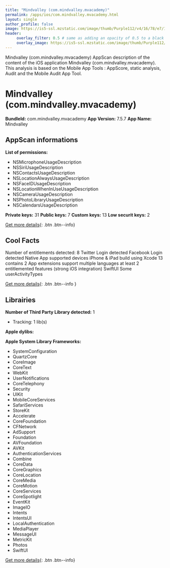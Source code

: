 ```yaml
---
title: "Mindvalley (com.mindvalley.mvacademy)"
permalink: /apps/ios/com.mindvalley.mvacademy.html
layout: single
author_profile: false
image: https://is5-ssl.mzstatic.com/image/thumb/Purple112/v4/16/78/e7/1678e72d-f790-d1fc-4601-6e7137f7d593/AppIcon-0-1x_U007emarketing-0-10-0-85-220.png/512x512bb.jpg
header: 
     overlay_filter: 0.5 # same as adding an opacity of 0.5 to a black background
     overlay_image: https://is5-ssl.mzstatic.com/image/thumb/Purple112/v4/16/78/e7/1678e72d-f790-d1fc-4601-6e7137f7d593/AppIcon-0-1x_U007emarketing-0-10-0-85-220.png/512x512bb.jpg
---
```

Mindvalley (com.mindvalley.mvacademy) AppScan description of the content of the iOS application Mindvalley (com.mindvalley.mvacademy). This analysis is based on the Mobile App Tools : AppScore, static analysis, Audit and the Mobile Audit App Tool.

# Mindvalley (com.mindvalley.mvacademy)

**BundleId:** com.mindvalley.mvacademy
**App Version:** 7.5.7
**App Name:** Mindvalley


## AppScan informations 

**List of permissions:** 
- NSMicrophoneUsageDescription
- NSSiriUsageDescription
- NSContactsUsageDescription
- NSLocationAlwaysUsageDescription
- NSFaceIDUsageDescription
- NSLocationWhenInUseUsageDescription
- NSCameraUsageDescription
- NSPhotoLibraryUsageDescription
- NSCalendarsUsageDescription
  
  
**Private keys:** 31
**Public keys:** 7
**Custom keys:** 13
**Low securit keys:** 2
  
[Get more details](/pricing.html){: .btn .btn--info}

## Cool Facts

Number of entitlements detected: 8
Twitter Login detected
Facebook Login detected
Native App
supported devices iPhone & iPad
build using Xcode 13
contains 2 App extensions
support multiple languages
at least 2 entitlemented features (strong iOS integration)
SwiftUI
Some userActivityTypes
  
[Get more details](/pricing.html){: .btn .btn--info }

## Librairies 
**Number of Third Party Library detected:** 1
- Tracking: 1 lib(s)


**Apple dylibs:**


**Apple System Library Frameworks:**
- SystemConfiguration
- QuartzCore
- CoreImage
- CoreText
- WebKit
- UserNotifications
- CoreTelephony
- Security
- UIKit
- MobileCoreServices
- SafariServices
- StoreKit
- Accelerate
- CoreFoundation
- CFNetwork
- AdSupport
- Foundation
- AVFoundation
- AVKit
- AuthenticationServices
- Combine
- CoreData
- CoreGraphics
- CoreLocation
- CoreMedia
- CoreMotion
- CoreServices
- CoreSpotlight
- EventKit
- ImageIO
- Intents
- IntentsUI
- LocalAuthentication
- MediaPlayer
- MessageUI
- MetricKit
- Photos
- SwiftUI


  
[Get more details](/pricing.html){: .btn .btn--info}

